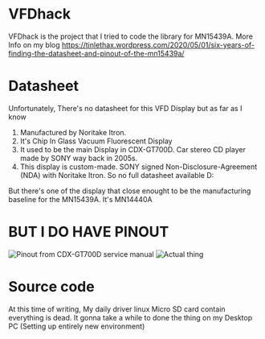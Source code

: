 # VFDhack
VFDhack is the project that I tried to code the library for MN15439A. More Info on my blog https://tinlethax.wordpress.com/2020/05/01/six-years-of-finding-the-datasheet-and-pinout-of-the-mn15439a/

# Datasheet

Unfortunately, There's no datasheet for this VFD Display but as far as I know

1. Manufactured by Noritake Itron. 
2. It's Chip In Glass Vacuum Fluorescent Display 
3. It used to be the main Display in CDX-GT700D. Car stereo CD player made by SONY way back in 2005s.
4. This display is custom-made. SONY signed Non-Disclosure-Agreement (NDA) with Noritake Itron. So no full datasheet available D:


But there's one of the display that close enought to be the manufacturing baseline for the MN15439A. It's MN14440A 

# BUT I DO HAVE PINOUT 

![Pinout from CDX-GT700D service manual](https://tinlethax.files.wordpress.com/2020/05/service_manual3.png)
![Actual thing](https://3g4zpw.bn.files.1drv.com/y4mKyH7eJ1yTGaRiTI9MW2V7h5LcOD4xVoQQt-13Q081j3SKQBJp4DOd7w8G_lDZ-pH3jxa8YsHAq4-LBMg2eRPlq-IhBheBpS8xwrEd6YQSQQb7UJb5Qw8E28-Sxf3cA0m7YeL83z7kj8P6CozIrhz2_qBiEoNS8UYaAitQItRswdgqQPk_DwOevwMEVuqrEm9JG3GOxp0w-G_yyGVJ3EzLA?width=5888&height=3312&cropmode=none)

# Source code 

At this time of writing, My daily driver linux Micro SD card contain everything is dead. It gonna take a while to done the thing on my Desktop PC (Setting up entirely new environment)
